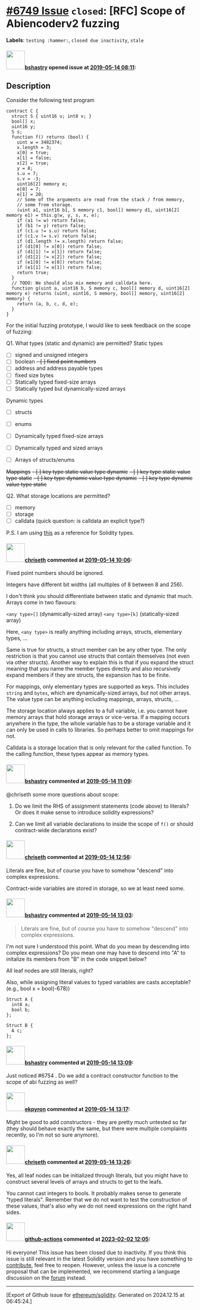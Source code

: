 # [\#6749 Issue](https://github.com/ethereum/solidity/issues/6749) `closed`: [RFC] Scope of Abiencoderv2 fuzzing
**Labels**: `testing :hammer:`, `closed due inactivity`, `stale`


#### <img src="https://avatars.githubusercontent.com/u/2388185?v=4" width="50">[bshastry](https://github.com/bshastry) opened issue at [2019-05-14 08:11](https://github.com/ethereum/solidity/issues/6749):

## Description

Consider the following test program

```
contract C {
  struct S { uint16 u; int8 v; }
  bool[] x;
  uint16 y;
  S s;
  function f() returns (bool) {
    uint w = 3482374;
    x.length = 3;
    x[0] = true;
    x[1] = false;
    x[2] = true;
    y = 8;
    s.u = 7;
    s.v = -3;
    uint16[2] memory e;
    e[0] = 7;
    e[1] = 20;
    // Some of the arguments are read from the stack / from memory,
    // some from storage.
    (uint a1, uint16 b1, S memory c1, bool[] memory d1, uint16[2] memory e1) = this.g(w, y, s, x, e);
    if (a1 != w) return false;
    if (b1 != y) return false;
    if (c1.u != s.u) return false;
    if (c1.v != s.v) return false;
    if (d1.length != x.length) return false;
    if (d1[0] != x[0]) return false;
    if (d1[1] != x[1]) return false;
    if (d1[2] != x[2]) return false;
    if (e1[0] != e[0]) return false;
    if (e1[1] != e[1]) return false;
    return true;    
  }
  // TODO: We should also mix memory and calldata here.
  function g(uint a, uint16 b, S memory c, bool[] memory d, uint16[2] memory e) returns (uint, uint16, S memory, bool[] memory, uint16[2] memory) {
    return (a, b, c, d, e);
  }
}
```

For the initial fuzzing prototype, I would like to seek feedback on the scope of fuzzing:

Q1. What types (static and dynamic) are permitted?
Static types
  - [ ] signed and unsigned integers
  - [ ] boolean
~~- [ ] fixed point numbers~~
  - [ ] address and address payable types
  - [ ] fixed size bytes
  - [ ] Statically typed fixed-size arrays
  - [ ] Statically typed but dynamically-sized arrays

Dynamic types
  - [ ] structs
  - [ ] enums
  - [ ] Dynamically typed fixed-size arrays
  - [ ] Dynamically typed and sized arrays
  - [ ] Arrays of structs/enums


~~Mappings~~
~~- [ ] key type static value type dynamic~~
~~- [ ] key type static value type static~~
~~- [ ] key type dynamic value type dynamic~~
~~- [ ] key type dynamic value type static~~

Q2. What storage locations are permitted?
  - [ ] memory
  - [ ] storage
  - [ ] calldata (quick question: is calldata an explicit type?)

P.S. I am using [this](https://solidity.readthedocs.io/en/v0.5.8/types.html) as a reference for Solidity types.

#### <img src="https://avatars.githubusercontent.com/u/9073706?v=4" width="50">[chriseth](https://github.com/chriseth) commented at [2019-05-14 10:06](https://github.com/ethereum/solidity/issues/6749#issuecomment-492174621):

Fixed point numbers should be ignored.

Integers have different bit widths (all multiples of 8 between 8 and 256).

I don't think you should differentiate between static and dynamic that much. Arrays come in two flavours:

`<any type>[]` (dynamically-sized array)
`<any type>[k]` (statically-sized array)

Here, `<any type>` is really anything including arrays, structs, elementary types, ...

Same is true for structs, a struct member can be any other type. The only restriction is that you cannot use structs that contain themselves (not even via other structs). Another way to explain this is that if you expand the struct meaning that you name the member types directly and also recursively expand members if they are structs, the expansion has to be finite.

For mappings, only elementary types are supported as keys. This includes `string` and `bytes`, which are dynamically-sized arrays, but not other arrays. The value type can be anything including mappings, arrays, structs, ...

The storage location always applies to a full variable, i.e. you cannot have memory arrays that hold storage arrays or vice-versa. If a mapping occurs anywhere in the type, the whole variable has to be a storage variable and it can only be used in calls to libraries. So perhaps better to omit mappings for not.

Calldata is a storage location that is only relevant for the called function. To the calling function, these types appear as memory types.

#### <img src="https://avatars.githubusercontent.com/u/2388185?v=4" width="50">[bshastry](https://github.com/bshastry) commented at [2019-05-14 11:09](https://github.com/ethereum/solidity/issues/6749#issuecomment-492192914):

@chriseth some more questions about scope:

1. Do we limit the RHS of assignment statements (code above) to literals? Or does it make sense to introduce solidity expressions?

2. Can we limit all variable declarations to inside the scope of `f()` or should contract-wide declarations exist?

#### <img src="https://avatars.githubusercontent.com/u/9073706?v=4" width="50">[chriseth](https://github.com/chriseth) commented at [2019-05-14 12:56](https://github.com/ethereum/solidity/issues/6749#issuecomment-492225687):

Literals are fine, but of course you have to somehow "descend" into complex expressions.

Contract-wide variables are stored in storage, so we at least need some.

#### <img src="https://avatars.githubusercontent.com/u/2388185?v=4" width="50">[bshastry](https://github.com/bshastry) commented at [2019-05-14 13:03](https://github.com/ethereum/solidity/issues/6749#issuecomment-492228355):

> Literals are fine, but of course you have to somehow "descend" into complex expressions.

I'm not sure I understood this point. What do you mean by descending into complex expressions? Do you mean one may have to descend into "A" to initalize its members from "B" in the code snippet below? 

All leaf nodes are still literals, right? 

Also, while assigning literal values to typed variables are casts acceptable? (e.g., bool x = bool(-678))

```
Struct A {
  int8 a;
  bool b;
};

Struct B {
  A c;
};
```

#### <img src="https://avatars.githubusercontent.com/u/2388185?v=4" width="50">[bshastry](https://github.com/bshastry) commented at [2019-05-14 13:09](https://github.com/ethereum/solidity/issues/6749#issuecomment-492230298):

Just noticed #6754 . Do we add a contract constructor function to the scope of abi fuzzing as well?

#### <img src="https://avatars.githubusercontent.com/u/1347491?v=4" width="50">[ekpyron](https://github.com/ekpyron) commented at [2019-05-14 13:17](https://github.com/ethereum/solidity/issues/6749#issuecomment-492233089):

Might be good to add constructors - they are pretty much untested so far (they should behave exactly the same, but there were multiple complaints recently, so I'm not so sure anymore).

#### <img src="https://avatars.githubusercontent.com/u/9073706?v=4" width="50">[chriseth](https://github.com/chriseth) commented at [2019-05-14 13:26](https://github.com/ethereum/solidity/issues/6749#issuecomment-492236537):

Yes, all leaf nodes can be initialized through literals, but you might have to construct several levels of arrays and structs to get to the leafs.

You cannot cast integers to bools. It probably makes sense to generate "typed literals". Remember that we do not want to test the construction of these values, that's also why we do not need expressions on the right hand sides.

#### <img src="https://avatars.githubusercontent.com/in/15368?v=4" width="50">[github-actions](https://github.com/apps/github-actions) commented at [2023-02-02 12:05](https://github.com/ethereum/solidity/issues/6749#issuecomment-1413631431):

Hi everyone! This issue has been closed due to inactivity.
If you think this issue is still relevant in the latest Solidity version and you have something to [contribute](https://docs.soliditylang.org/en/latest/contributing.html), feel free to reopen.
However, unless the issue is a concrete proposal that can be implemented, we recommend starting a language discussion on the [forum](https://forum.soliditylang.org) instead.


-------------------------------------------------------------------------------



[Export of Github issue for [ethereum/solidity](https://github.com/ethereum/solidity). Generated on 2024.12.15 at 06:45:24.]

